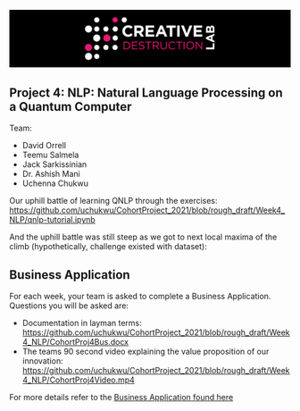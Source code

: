 ![CDL 2021 Cohort Project](../figures/CDL_logo.jpg)
## Project 4: NLP: Natural Language Processing on a Quantum Computer 

Team: 
- David Orrell
- Teemu Salmela
- Jack Sarkissinian
- Dr. Ashish Mani
- Uchenna Chukwu

Our uphill battle of learning QNLP through the exercises: https://github.com/uchukwu/CohortProject_2021/blob/rough_draft/Week4_NLP/qnlp-tutorial.ipynb

And the uphill battle was still steep as we got to next local maxima of the climb (hypothetically, challenge existed with dataset): 

## Business Application
For each week, your team is asked to complete a Business Application. Questions you will be asked are:

* Documentation in layman terms: https://github.com/uchukwu/CohortProject_2021/blob/rough_draft/Week4_NLP/CohortProj4Bus.docx
* The teams 90 second video explaining the value proposition of our innovation: https://github.com/uchukwu/CohortProject_2021/blob/rough_draft/Week4_NLP/CohortProj4Video.mp4

For more details refer to the [Business Application found here](./Business_Application.md)
